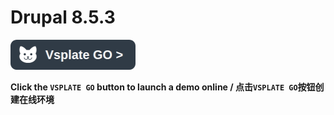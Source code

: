 # Drupal 8.5.3

<a href="https://www.vsplate.com/?docker-compose=https://github.com/vsplate/dcenvs/drupal/8.5.3"><img alt="VSPLATE GO" src="https://raw.githubusercontent.com/vsplate/images/master/vsgo_btn.png" width="200px"></a>

**Click the `VSPLATE GO` button to launch a demo online / 点击`VSPLATE GO`按钮创建在线环境**